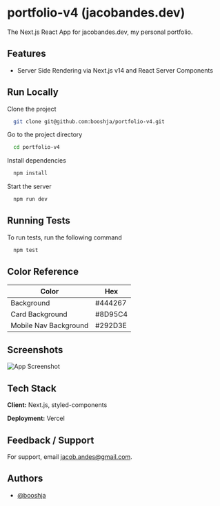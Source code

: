 # portfolio-v4 (jacobandes.dev)

The Next.js React App for jacobandes.dev, my personal portfolio.

## Features

-   Server Side Rendering via Next.js v14 and React Server Components

## Run Locally

Clone the project

```zsh
  git clone git@github.com:booshja/portfolio-v4.git
```

Go to the project directory

```zsh
  cd portfolio-v4
```

Install dependencies

```zsh
  npm install
```

Start the server

```zsh
  npm run dev
```

## Running Tests

To run tests, run the following command

```zsh
  npm test
```

## Color Reference

| Color                 | Hex     |
| --------------------- | ------- |
| Background            | #444267 |
| Card Background       | #8D95C4 |
| Mobile Nav Background | #292D3E |

## Screenshots

![App Screenshot](https://via.placeholder.com/468x300?text=App+Screenshot+Here)

## Tech Stack

**Client:** Next.js, styled-components

**Deployment:** Vercel

## Feedback / Support

For support, email [jacob.andes@gmail.com](mailto:jacob.andes@gmail.com).

## Authors

-   [@booshja](https://www.github.com/booshja)
